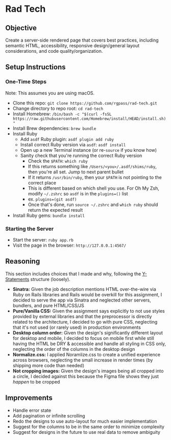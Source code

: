 # Rad Tech

## Objective

Create a server-side rendered page that covers best practices, including semantic HTML, accessibility, responsive design/general layout considerations, and code quality/organization.

## Setup Instructions

### One-Time Steps

Note: This assumes you are using macOS.

- Clone this repo: `git clone https://github.com/rgpass/rad-tech.git`
- Change directory to repo root: `cd rad-tech`
- Install Homebrew: `/bin/bash -c "$(curl -fsSL https://raw.githubusercontent.com/Homebrew/install/HEAD/install.sh)"`
- Install Brew dependencies: `brew bundle`
- Install Ruby
  - Add `asdf` Ruby plugin: `asdf plugin add ruby`
  - Install correct Ruby version via `asdf`: `asdf install`
  - Open up a new Terminal instance (or re-`source` if you know how)
  - Sanity check that you're running the correct Ruby version
    - Check the `$PATH`: `which ruby`
    - If this returns something like `/Users/<you>/.asdf/shims/ruby`, then you're all set. Jump to next parent bullet
    - If it returns `/usr/bin/ruby`, then your `$PATH` is not pointing to the correct place
    - This is different based on which shell you use. For Oh My Zsh, modify `~/.zshrc` so `asdf` is in the `plugins=()` list
    - ex. `plugins=(git asdf)`
    - Once that's done, run `source ~/.zshrc` and `which ruby` should return the expected result
- Install Ruby gems: `bundle install`

### Starting the Server

- Start the server: `ruby app.rb`
- Visit the page in the browser: `http://127.0.0.1:4567/`

## Reasoning

This section includes choices that I made and why, following the [Y-Statements](https://medium.com/olzzio/y-statements-10eb07b5a177) structure (loosely).

- **Sinatra:** Given the job description mentions HTML over-the-wire via Ruby on Rails libraries and Rails would be overkill for this assignment, I decided to serve the app via Sinatra and neglected other servers, bundlers, and pure HTML/CSS/JS
- **Pure/Vanilla CSS:** Given the assignment says explicitly to not use styles provided by external libraries and that the preprocessor is directly related to the architecture, I decided to go with pure CSS, neglecting that it's not used (or rarely used) in production environments
- **Desktop column order:** Given the design's significantly different layout for desktop and mobile, I decided to focus on mobile first while still having the HTML be DRY & accessible and handle all styling in CSS only, neglecting the order of the columns in the desktop design
- **Normalize.css:** I applied Noramlize.css to create a unified experience across browsers, neglecting the small increase in render times (by shipping more code than needed)
- **Not cropping images:** Given the design's images being all cropped into a circle, I decided against this because the Figma file shows they just _happen_ to be cropped

## Improvements

- Handle error state
- Add pagination or infinite scrolling
- Redo the designs to use auto-layout for much easier implementation
- Suggest for the columns to be in the same order to minimize complexity
- Suggest for designs in the future to use real data to remove ambiguity

